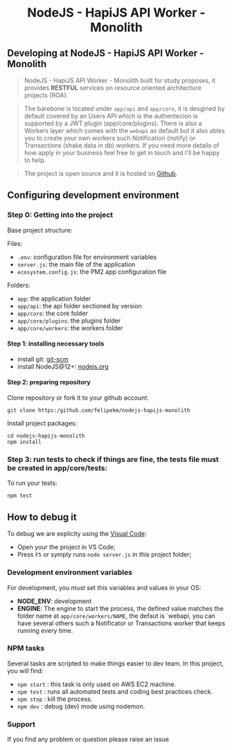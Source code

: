 <p align="center">
  <h1 align="center">NodeJS - HapiJS API Worker - Monolith</h1>
</p>

## Developing at NodeJS - HapiJS API Worker - Monolith

> NodeJS - HapiJS API Worker - Monolith built for study proposes, it provides **RESTFUL** services on resource oriented architecture projects (ROA).

> The barebone is located under `app/api` and `app/core`, it is desgined by default covered by an Users API which is the authentecion is supported by a JWT plugin (app/core/plugins). There is also a Workers layer which comes with the `webapi` as default but it also ables you to create your own workers such Notification (notify) or Transactions (shake data in db) workers. If you need more details of how apply in your business feel free to get in touch and I'll be happy to help.

> The project is open source and it is hosted on [Github](https://github.com/felipekm/nodejs-hapi-api-worker-monolith).

## Configuring development environment

### Step 0: Getting into the project

Base project structure:

Files:

- `.env`: configuration file for environment variables
- `server.js`: the main file of the application
- `ecosystem.config.js`: the PM2 app configuration file

Folders:
- `app`: the application folder
- `app/api`: the api folder sectioned by version
- `app/core`: the core folder
- `app/core/plugins`: the plugins folder
- `app/core/workers`: the workers folder

#### Step 1: installing necessary tools

* install git: [git-scm](http://git-scm.com/)
* install NodeJS@12+: [nodejs.org](http://nodejs.org)

#### Step 2: preparing repository

Clone repository or fork it to your github account:
```
git clone https:/github.com/felipekm/nodejs-hapijs-monolith
```

Install project packages:
```
cd nodejs-hapijs-monolith
npm install
```
### Step 3: run tests to check if things are fine, the tests file must be created in app/core/tests:

To run your tests:
```
npm test
```

## How to debug it

To debug we are explicity using the [Visual Code](https://code.visualstudio.com/):

* Open your the project in VS Code;
* Press `F5` or symply runs `node server.js` in this project folder;

### Development environment variables

For development, you must set this variables and values in your OS:
  * __NODE_ENV__: development
  * __ENGINE__: The engine to start the process, the defined value matches the folder name at `app/core/workers/NAME`, the defaut is `webapi, you can have several others such a Notificator or Transactions worker that keeps running every time.

### NPM tasks

Several tasks are scripted to make things easier to dev team. In this project, you will find:
  * ```npm start```     : this task is only used on AWS EC2 machine.
  * ```npm test```      : runs all automated tests and coding best practices check.
  * ```npm stop```      : kill the process.
  * ```npm dev```       : debug (dev) mode using nodemon.

### Support

If you find any problem or question please raise an issue

